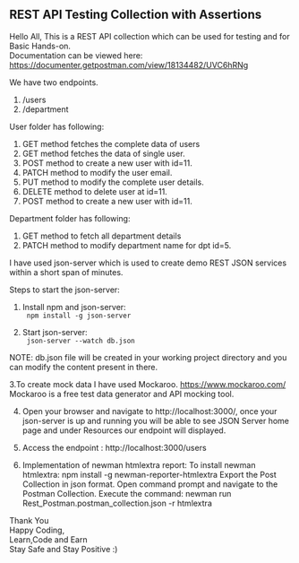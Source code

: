 ## REST API Testing Collection with Assertions 

Hello All,
This is a REST API collection which can be used for testing and for Basic Hands-on.\
Documentation can be viewed here: https://documenter.getpostman.com/view/18134482/UVC6hRNg

We have two endpoints.
1. /users
2. /department

User folder has following:
1. GET method fetches the complete data of users
2. GET method fetches the data of single user.
3. POST method to create a new user with id=11.
4. PATCH method to modify the user email.
5. PUT method to modify the complete user details.
6. DELETE method to delete user at id=11.
7. POST method to create a new user with id=11.

Department folder has following:
1. GET method to fetch all department details
2. PATCH method to modify department name for dpt id=5.


I have used json-server which is used to create demo REST JSON services within a short span of minutes.

Steps to start the json-server:
1. Install npm and json-server:\
` npm install -g json-server`

2. Start json-server:\
` json-server --watch db.json`

NOTE:
db.json file will be created in your working project directory and you can modify the content present in there.

3.To create mock data I have used Mockaroo.
https://www.mockaroo.com/
Mockaroo is a free test data generator and API mocking tool.

4. Open your browser and navigate to http://localhost:3000/, once your json-server is up and running you will be able to see JSON Server home page 
and under Resources our endpoint will displayed.

5. Access the endpoint : http://localhost:3000/users

6. Implementation of newman htmlextra report:
    To install newman htmlextra: npm install -g newman-reporter-htmlextra
    Export the Post Collection in json format.
    Open command prompt and navigate to the Postman Collection.
    Execute the command: newman run Rest_Postman.postman_collection.json -r htmlextra 



Thank You\
Happy Coding,\
Learn,Code and Earn\
Stay Safe and Stay Positive :)
